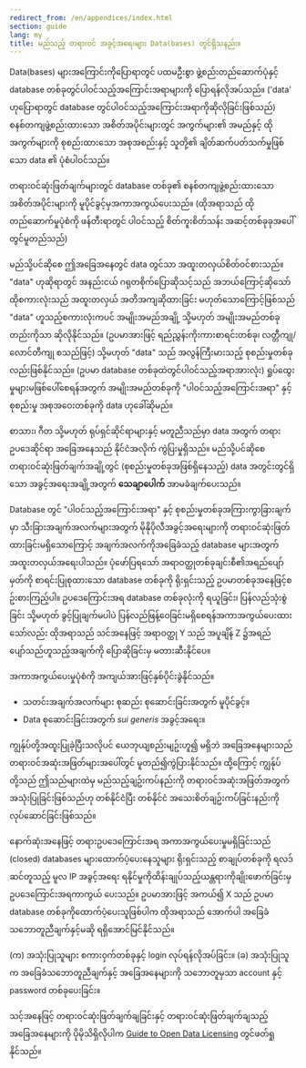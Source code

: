 ```yaml
---
redirect_from: /en/appendices/index.html
section: guide
lang: my
title: မည်သည့် တရားဝင် အခွင့်အရေးများ Data(bases) တွင်ရှိသနည်း။
---
```


Data(bases) များအကြောင်းကိုပြောရာတွင် ပထမဦးစွာ ဖွဲ့စည်းတည်ဆောက်ပုံနှင့် database တစ်ခုတွင်ပါဝင်သည့်အကြောင်းအရာများကို ပြောရန်လိုအပ်သည်။ ('data' ဟုပြောရာတွင် database တွင်ပါဝင်သည့်အကြောင်းအရာကိုဆိုလိုခြင်းဖြစ်သည်) စနစ်တကျဖွဲ့စည်းထားသော အစိတ်အပိုင်းများတွင် အကွက်များ၏ အမည်နှင့် ထိုအကွက်များကို စုစည်းထားသော အစုအစည်းနှင့် သူတို့၏ ချိတ်ဆက်ပတ်သက်မှုဖြစ်သော data ၏ ပုံစံပါဝင်သည်။

တရားဝင်ဆုံးဖြတ်ချက်များတွင် database တစ်ခု၏ စနစ်တကျဖွဲ့စည်းထားသော အစိတ်အပိုင်းများကို မူပိုင်ခွင့်မှအကာအကွယ်ပေးသည်။ (ထိုအရာသည် ထိုတည်ဆောက်မှုပုံစံကို ဖန်တီးရာတွင် ပါဝင်သည့် စိတ်ကူးစိတ်သန်း အဆင့်တစ်ခုခုအပေါ်တွင်မူတည်သည်)

မည်သို့ပင်ဆိုစေ ဤအခြေအနေတွင် data တွင်သာ အထူးတလှယ်စိတ်ဝင်စားသည်။ "data" ဟုဆိုရာတွင် အနည်းငယ် ဂရုတစိုက်ပြောဆိုသင့်သည် အဘယ်ကြောင့်ဆိုသော် ထိုစကားလုံးသည် အထူးတလှယ် အတိအကျဆိုထားခြင်း မဟုတ်သောကြောင့်ဖြစ်သည် "data" ဟူသည့်စကားလုံးကပင် အမျိုးအမည်အချို့ သို့မဟုတ် အမျိုးအမည်တစ်ခုတည်းကိုသာ ဆိုလိုနိုင်သည်။ (ဥပမာအားဖြင့် ရည်ညွှန်းကိုးကားစာရင်းတစ်ခု၊ လတ္တီကျု/လောင်တီကျု စသည်ဖြင့်) သို့မဟုတ် "data" သည် အလွန်ကြီးမားသည့် စုစည်းမှုတစ်ခုလည်းဖြစ်နိုင်သည်။ (ဥပမာ database တစ်ခုထဲတွင်ပါဝင်သည့်အရာအားလုံး) ရှုပ်ထွေးမှုများမဖြစ်ပေါ်စေရန်အတွက် အမျိုးအမည်တစ်ခုကို "ပါဝင်သည့်အကြောင်းအရာ" နှင့် စုစည်းမှု အစုအဝေးတစ်ခုကို data ဟုခေါ်ဆိုမည်။

စာသား၊ ဂီတ သို့မဟုတ် ရုပ်ရှင်ဆိုင်ရာများနှင့် မတူညီသည်မှာ data အတွက် တရားဥပဒေဆိုင်ရာ အခြေအနေသည် နိုင်ငံအလိုက် ကွဲပြးမှုရှိသည်။ မည်သို့ပင်ဆိုစေ တရားဝင်ဆုံးဖြတ်ချက်အချို့တွင် (စုစည်းမှုတစ်ခုအဖြစ်ရှိနေသည့်) data အတွင်းတွင်ရှိသော အခွင့်အရေးအချို့အတွက် **သေချာပေါက်** အာမခံချက်ပေးသည်။

Database တွင် "ပါဝင်သည့်အကြောင်းအရာ" နှင့် စုစည်းမှုတစ်ခုအကြားကွာခြားချက်မှာ သီးခြားအချက်အလက်များအတွက် မိုနိုပိုလီအခွင့်အရေးများကို တရားဝင်ဆုံးဖြတ်ထားခြင်းမရှိသောကြောင့် အချက်အလက်ကိုအခြေခံသည့် database များအတွက် အထူးတလှယ်အရေးပါသည်။ ပုံဖော်ပြရသော် အရာဝတ္ထုတစ်ခုချင်းစီ၏အရည်ပျော်မှတ်ကို စာရင်းပြုစုထားသော database တစ်ခုကို ရိုးရှင်းသည့် ဥပမာတစ်ခုအနေဖြင့်စဥ်းစားကြည့်ပါ။ ဥပဒေကြောင်းအရ database တစ်ခုလုံးကို ရယူခြင်း၊  ပြန်လည်သုံးစွဲခြင်း သို့မဟုတ် ခွင့်ပြုချက်မပါပဲ ပြန်လည်ဖြန့်ဝေခြင်းမရှိစေရန်အကာအကွယ်ပေးထားသော်လည်း ထိုအရာသည် သင်အနေဖြင့် အရာဝတ္ထု Y သည် အပူချိန် Z ၌အရည်ပျော်သည်ဟူသည့်အချက်ကို ပြောဆိုခြင်းမှ မတားဆီးနိုင်ပေ။

အကာအကွယ်ပေးမှုပုံစံကို အကျယ်အားဖြင့်နှစ်ပိုင်းခွဲနိုင်သည်။

- သတင်းအချက်အလက်များ စုဆည်း စုဆောင်းခြင်းအတွက် မူပိုင်ခွင့်။
- Data စုဆောင်းခြင်းအတွက် *sui generis* အခွင့်အရေး။

ကျွန်ုပ်တို့အထူးပြုခဲ့ပြီးသလိုပင် ယေဘုယျစည်းမျဥ်းဟူ၍ မရှိဘဲ အခြေအနေများသည် တရားဝင်အဆုံးအဖြတ်များအပေါ်တွင် မူတည်၍ကွဲပြားနိုင်သည်။ ထို့ကြောင့် ကျွန်ုပ်တို့သည် ဤသည်များထဲမှ မည်သည့်ချဥ်းကပ်နည်းကို တရားဝင်အဆုံးအဖြတ်အတွက် အသုံးပြုခြင်းဖြစ်သည်ဟု တစ်နိုင်ငံပြီး တစ်နိုင်ငံ အသေးစိတ်ချဥ်းကပ််ခြင်းနည်းကိုလုပ်ဆောင်ခြင်းဖြစ်သည်။

နောက်ဆုံးအနေဖြင့် တရားဥပဒေကြောင်းအရ အကာအကွယ်ပေးမှုမရှိခြင်းသည် (closed) databases များထောက်ပံ့ပေးနေသူများ ရိုးရှင်းသည့် စာချုပ်တစ်ခုကို ရလဒ်ဆင်တူသည့် မူလ IP အခွင့်အရေး ရနိုင်မှုကိုထိန်းချုပ်သည့်ယန္တရားကိုချိုးဖောက်ခြင်းမှ ဥပဒေကြောင်းအရကာကွယ် ပေးသည်။ ဥပမာအားဖြင့် အကယ်၍ X သည် ဥပမာ database တစ်ခုကိုထောက်ပံ့ပေးသူဖြစ်ပါက ထိုအရာသည် အောက်ပါ အခြေခံသဘောတူညီချက်နှင့်မဆို ရရှိအောင်မြင်နိုင်သည်။

(က) အသုံးပြုသူများ စကားဝှက်တစ်ခုနှင့် login လုပ်ရန်လိုအပ်ခြင်း။
(ခ) အသုံးပြုသူက အခြေခံသဘောတူညီချက်နှင့် အခြေအနေများကို သဘောတူမှသာ account နှင့် password တစ်ခုပေးခြင်း။

သင့်အနေဖြင့် တရားဝင်ဆုံးဖြတ်ချက်ချခြင်းနှင့် တရားဝင်ဆုံးဖြတ်ချက်ချသည့် အခြေအနေများကို ပိုမိုသိရှိလိုပါက [Guide to Open Data Licensing](http://opendefinition.org/guide/data/) တွင်ဖတ်ရှုနိုင်သည်။
